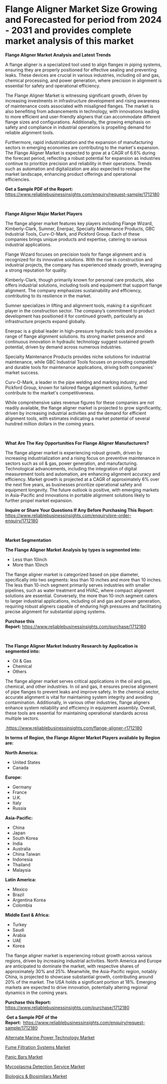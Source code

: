 <p><h1>Flange Aligner Market Size Growing and Forecasted for period from 2024 - 2031 and provides complete market analysis of this market</h1></p><p><strong>Flange Aligner Market Analysis and Latest Trends</strong></p>
<p><p>A flange aligner is a specialized tool used to align flanges in piping systems, ensuring they are properly positioned for effective sealing and preventing leaks. These devices are crucial in various industries, including oil and gas, chemical processing, and power generation, where precision in alignment is essential for safety and operational efficiency.</p><p>The Flange Aligner Market is witnessing significant growth, driven by increasing investments in infrastructure development and rising awareness of maintenance costs associated with misaligned flanges. The market is also benefiting from advancements in technology, with innovations leading to more efficient and user-friendly aligners that can accommodate different flange sizes and configurations. Additionally, the growing emphasis on safety and compliance in industrial operations is propelling demand for reliable alignment tools.</p><p>Furthermore, rapid industrialization and the expansion of manufacturing sectors in emerging economies are contributing to the market's expansion. The Flange Aligner Market is expected to grow at a CAGR of 6.6% during the forecast period, reflecting a robust potential for expansion as industries continue to prioritize precision and reliability in their operations. Trends such as automation and digitalization are also expected to reshape the market landscape, enhancing product offerings and operational efficiencies.</p></p>
<p><strong>Get a Sample PDF of the Report:&nbsp;</strong> <a href="https://www.reliablebusinessinsights.com/enquiry/request-sample/1712180?utm_campaign=63&utm_medium=2&utm_source=Github&utm_content=ia&utm_term=22102024&utm_id=flange-aligner">https://www.reliablebusinessinsights.com/enquiry/request-sample/1712180</a></p>
<p>&nbsp;</p>
<p><strong>Flange Aligner Major Market Players</strong></p>
<p><p>The flange aligner market features key players including Flange Wizard, Kimberly-Clark, Sumner, Enerpac, Specialty Maintenance Products, GBC Industrial Tools, Curv-O-Mark, and Pickford Group. Each of these companies brings unique products and expertise, catering to various industrial applications.</p><p>Flange Wizard focuses on precision tools for flange alignment and is recognized for its innovative solutions. With the rise in construction and industrial projects, the company has experienced steady growth, leveraging a strong reputation for quality.</p><p>Kimberly-Clark, though primarily known for personal care products, also offers industrial solutions, including tools and equipment that support flange alignment. The company emphasizes sustainability and efficiency, contributing to its resilience in the market.</p><p>Sumner specializes in lifting and alignment tools, making it a significant player in the construction sector. The company’s commitment to product development has positioned it for continued growth, particularly as infrastructure projects expand globally.</p><p>Enerpac is a global leader in high-pressure hydraulic tools and provides a range of flange alignment solutions. Its strong market presence and continuous innovation in hydraulic technology suggest sustained growth potential, driven by demand across numerous industries.</p><p>Specialty Maintenance Products provides niche solutions for industrial maintenance, while GBC Industrial Tools focuses on providing compatible and durable tools for maintenance applications, driving both companies’ market success.</p><p>Curv-O-Mark, a leader in the pipe welding and marking industry, and Pickford Group, known for tailored flange alignment solutions, further contribute to the market's competitiveness.</p><p>While comprehensive sales revenue figures for these companies are not readily available, the flange aligner market is projected to grow significantly, driven by increasing industrial activities and the demand for efficient alignment tools, with estimates indicating a market potential of several hundred million dollars in the coming years.</p></p>
<p>&nbsp;</p>
<p><strong>What Are The Key Opportunities For Flange Aligner Manufacturers?</strong></p>
<p><p>The flange aligner market is experiencing robust growth, driven by increasing industrialization and a rising focus on preventive maintenance in sectors such as oil & gas, power generation, and manufacturing. Technological advancements, including the integration of digital measurement tools and automation, are enhancing alignment accuracy and efficiency. Market growth is projected at a CAGR of approximately 6% over the next five years, as businesses prioritize operational safety and equipment longevity. The future outlook is positive, with emerging markets in Asia-Pacific and innovations in portable alignment solutions likely to further propel market expansion.</p></p>
<p><strong>Inquire or Share Your Questions If Any Before Purchasing This Report:</strong> <a href="https://www.reliablebusinessinsights.com/enquiry/pre-order-enquiry/1712180?utm_campaign=63&utm_medium=2&utm_source=Github&utm_content=ia&utm_term=22102024&utm_id=flange-aligner">https://www.reliablebusinessinsights.com/enquiry/pre-order-enquiry/1712180</a></p>
<p>&nbsp;</p>
<p><strong>Market Segmentation</strong></p>
<p><strong>The Flange Aligner Market Analysis by types is segmented into:</strong></p>
<p><ul><li>Less than 10inch</li><li>More than 10inch</li></ul></p>
<p><p>The flange aligner market is categorized based on pipe diameter, specifically into two segments: less than 10 inches and more than 10 inches. The less than 10-inch segment primarily serves industries with smaller pipelines, such as water treatment and HVAC, where compact alignment solutions are essential. Conversely, the more than 10-inch segment caters to larger industrial applications, including oil and gas and power generation, requiring robust aligners capable of enduring high pressures and facilitating precise alignment for substantial piping systems.</p></p>
<p><strong>Purchase this Report:&nbsp;</strong><a href="https://www.reliablebusinessinsights.com/purchase/1712180?utm_campaign=63&utm_medium=2&utm_source=Github&utm_content=ia&utm_term=22102024&utm_id=flange-aligner">https://www.reliablebusinessinsights.com/purchase/1712180</a></p>
<p>&nbsp;</p>
<p><strong>The Flange Aligner Market Industry Research by Application is segmented into:</strong></p>
<p><ul><li>Oil & Gas</li><li>Chemical</li><li>Others</li></ul></p>
<p><p>The flange aligner market serves critical applications in the oil and gas, chemical, and other industries. In oil and gas, it ensures precise alignment of pipe flanges to prevent leaks and improve safety. In the chemical sector, accurate alignment is vital for maintaining system integrity and avoiding contamination. Additionally, in various other industries, flange aligners enhance system reliability and efficiency in equipment assembly. Overall, these tools are essential for maintaining operational standards across multiple sectors.</p></p>
<p><a href="https://www.reliablebusinessinsights.com/flange-aligner-r1712180?utm_campaign=63&utm_medium=2&utm_source=Github&utm_content=ia&utm_term=22102024&utm_id=flange-aligner">&nbsp;https://www.reliablebusinessinsights.com/flange-aligner-r1712180</a></p>
<p><strong>In terms of Region, the Flange Aligner Market Players available by Region are:</strong></p>
<p>
    <p> <strong> North America: </strong>
        <ul>
            <li>United States</li>
            <li>Canada</li>
        </ul>
        </p> 
    <p> <strong> Europe: </strong>
        <ul>
            <li>Germany</li>
            <li>France</li>
            <li>U.K.</li>
            <li>Italy</li>
            <li>Russia</li>
        </ul>
        </p> 
    <p> <strong> Asia-Pacific: </strong>
        <ul>
            <li>China</li>
            <li>Japan</li>
            <li>South Korea</li>
            <li>India</li>
            <li>Australia</li>
            <li>China Taiwan</li>
            <li>Indonesia</li>
            <li>Thailand</li>
            <li>Malaysia</li>
        </ul>
        </p> 
    <p> <strong> Latin America: </strong>
        <ul>
            <li>Mexico</li>
            <li>Brazil</li>
            <li>Argentina Korea</li>
            <li>Colombia</li>
        </ul>
        </p> 
    <p> <strong> Middle East & Africa: </strong>
        <ul>
            <li>Turkey</li>
            <li>Saudi</li>
            <li>Arabia</li>
            <li>UAE</li>
            <li>Korea</li>
        </ul>
    </p>
    </p>
<p><p>The flange aligner market is experiencing robust growth across various regions, driven by increasing industrial activities. North America and Europe are anticipated to dominate the market, with respective shares of approximately 30% and 25%. Meanwhile, the Asia-Pacific region, notably China, is projected to showcase substantial growth, contributing around 20% of the market. The USA holds a significant portion at 18%. Emerging markets are expected to drive innovation, potentially altering regional dynamics in the coming years.</p></p>
<p><strong>Purchase this Report: </strong><a href="https://www.reliablebusinessinsights.com/purchase/1712180?utm_campaign=63&utm_medium=2&utm_source=Github&utm_content=ia&utm_term=22102024&utm_id=flange-aligner">https://www.reliablebusinessinsights.com/purchase/1712180</a></p>
<p>&nbsp;<strong>Get a Sample PDF of the Report:&nbsp;&nbsp;</strong><a href="https://www.reliablebusinessinsights.com/enquiry/request-sample/1712180?utm_campaign=63&utm_medium=2&utm_source=Github&utm_content=ia&utm_term=22102024&utm_id=flange-aligner">https://www.reliablebusinessinsights.com/enquiry/request-sample/1712180</a></p>
<p><strong></strong></p>
<p><p><a href="https://www.linkedin.com/pulse/global-alternate-marine-power-technology-industry-analysis-yjuzf?utm_campaign=63&utm_medium=2&utm_source=Github&utm_content=ia&utm_term=22102024&utm_id=flange-aligner">Alternate Marine Power Technology Market</a></p><p><a href="https://github.com/maq4brod/Market-Research-Report-List-1/blob/main/fume-filtration-systems-market.md?utm_campaign=63&utm_medium=2&utm_source=Github&utm_content=ia&utm_term=22102024&utm_id=flange-aligner">Fume Filtration Systems Market</a></p><p><a href="https://issuu.com/reportprime-2/docs/panic-bars-market-size-2030.pptx_235406c2a65064?utm_campaign=63&utm_medium=2&utm_source=Github&utm_content=ia&utm_term=22102024&utm_id=flange-aligner">Panic Bars Market</a></p><p><a href="https://www.linkedin.com/pulse/mycoplasma-detection-service-market-trends-detailed-study-ufvyf?utm_campaign=63&utm_medium=2&utm_source=Github&utm_content=ia&utm_term=22102024&utm_id=flange-aligner">Mycoplasma Detection Service Market</a></p><p><a href="https://github.com/rovj3gerson/Market-Research-Report-List-1/blob/main/biologics-biosimilars-market.md?utm_campaign=63&utm_medium=2&utm_source=Github&utm_content=ia&utm_term=22102024&utm_id=flange-aligner">Biologics & Biosimilars Market</a></p></p>